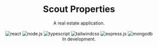 <div align="center">
  <h1 align="center">Scout Properties</h1>
  <div align="center">
    A real estate application.
  </div>
  <br />
  <div>
    <img src="https://img.shields.io/badge/-React-black?style=for-the-badge&logoColor=white&logo=react&color=5399b7"alt="react" />
    <img src="https://img.shields.io/badge/-Node.js-black?style=for-the-badge&logoColor=white&logo=node.js&color=93C746" alt="node.js" />
    <img src="https://img.shields.io/badge/-TypeScript-black?style=for-the-badge&logoColor=white&logo=typescript&color=3178C6" alt="typescript" />
    <img src="https://img.shields.io/badge/-Tailwind_CSS-black?style=for-the-badge&logoColor=white&logo=tailwindcss&color=06B6D4" alt="tailwindcss" />
    <img src="https://img.shields.io/badge/-Express-black?style=for-the-badge&logoColor=white&logo=express&color=303030" alt="express.js" />
    <img src="https://img.shields.io/badge/-MongoDB-black?style=for-the-badge&logoColor=white&logo=mongodb&color=47A248" alt="mongodb" />

  </div>
</div>

<div align="center">
  In development.
</div>
<br />
